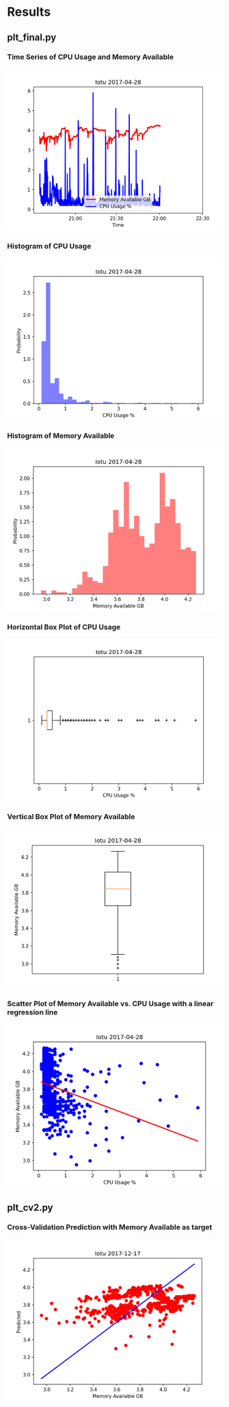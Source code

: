 # Results

## plt_final.py

### Time Series of CPU Usage and Memory Available

![](CPUandMemory_Time.png)

### Histogram of CPU Usage

![](CPU_Histogram.png)

### Histogram of Memory Available

![](Memory_Histogram.png)

### Horizontal Box Plot of CPU Usage

![](CPU_HorizontalBoxPlot.png)

### Vertical Box Plot of Memory Available

![](Memory_VerticalBoxPlot.png)

### Scatter Plot of Memory Available vs. CPU Usage with a linear regression line

![](MemoryVsCPU_Scatter.png)

## plt_cv2.py

### Cross-Validation Prediction with Memory Available as target

![](Memory_CrossValidationPrediction.png)
